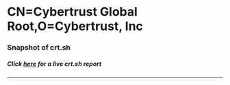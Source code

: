 # CN=Cybertrust Global Root,O=Cybertrust\, Inc
### Snapshot of crt.sh
##### Click [here](https://crt.sh/?q=Serial_04000000000141A1E134BA) for a live crt.sh report

---
